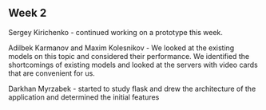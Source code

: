 ## Week 2
Sergey Kirichenko - continued working on a prototype this week.

Adilbek Karmanov and Maxim Kolesnikov - We looked at the existing models on this topic and considered their performance. We identified the shortcomings of existing models and looked at the servers with video cards that are convenient for us.

Darkhan Myrzabek - started to study flask and drew the architecture of the application and determined the initial features
